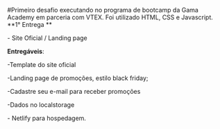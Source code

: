 #Primeiro desafio executando no programa de bootcamp da Gama Academy em parceria com VTEX.
Foi utilizado HTML, CSS e Javascript.
**1° Entrega **

\- Site Oficial / Landing page  

**Entregáveis**: 

-Template do site oficial 

-Landing page de promoções, estilo black friday; 

-Cadastre seu e-mail para receber promoções 

-Dados no localstorage

\- Netlify para hospedagem.
